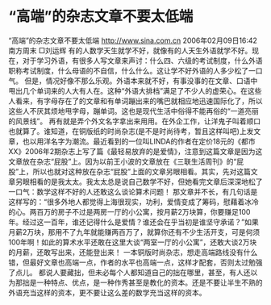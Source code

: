 # “高端”的杂志文章不要太低端

“高端”的杂志文章不要太低端
http://www.sina.com.cn 2006年02月09日16:42 南方周末
□刘运辉
有的人数学天生就学不好，就像有的人天生外语就学不好。现在，对于学习外语，有很多人写文章来声讨：什么四、六级的考试制度，什么外语职称考试制度，什么母语的不自信，什么什么。这让学不好外语的人多少松了一口气。
但是，情况好像不那么乐观。外语本来就不好，有事没事的在文章、口语中甩出几个单词来的人大有人在。这种“外语大排档”满足了不少人的虚荣心。在这些人看来，有字母存在了的文章和有单词蹦出来的嘴巴就相应地迅速国际化了，所以这些人不厌其烦地甩字母，蹦单词。这也是现代生活中俗得不能再俗的“一道亮丽的风景线”。
再有就是弄个外文名字拿出来用用。在外企工作，让洋鬼子叫着顺口也就算了。谁知道，在铜版纸的时尚杂志(是不是时尚待考，暂且这样叫吧)上发文章，也以用洋名字为潮流。最近看到的一位叫LINDA的作者在定价18元的《都市XX》2006年2期杂志上写了篇《最轻易放弃的是爱情》，注意到这篇文章是因为这文章放在杂志“屁股”上。因为以前王小波的文章放在《三联生活周刊》的“屁股”上，所以也就对这种放在杂志“屁股”上面的文章另眼相看。其实，先对这篇文章另眼相看的是我太太。我太太总是说自己数学不好，但她看完文章后深深地松了一口气：数学这样不好的人还敢这么谈论算术问题！
那文章并不长，有几句话是这样写的：“很多外地人都觉得上海很现实，功利，爱情变成了筹码，慰藉着冰冷的心。两百万的房子不过是两房一厅的小公寓，按月薪2万块算，你要赚足100年。经过这一百年，谁还记得什么是爱情？谁还会在乎当初是谁坚守承诺？”如果月薪2万块，那用不了九年就能赚两百万了，就算你还有不少生活开支，可是何须100年啊！如此的算术水平还敢在这里大谈“两室一厅的小公寓”，还敢大谈2万块的月薪，还敢写出来，还能登出来！
一本铜版时尚杂志，想走高端路线没有什么错，但最好文章也高端一点，作者的水平也高端一点，这样才配套，否则太过勉强了点儿。
都说人要藏拙，但未必每个人都知道自己的拙在哪里，甚至，有人还以为那拙是一种特点、优点，是一种作秀甚至是教化的资本。还是不要让半生不熟的外语充当这样的资本，更不要让这么差的数学充当这样的资本。


